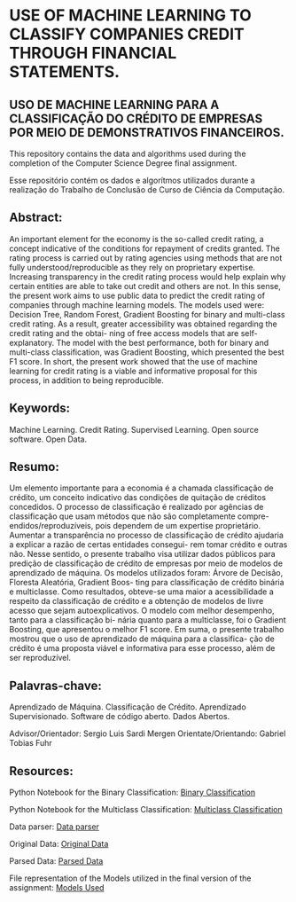# USE OF MACHINE LEARNING TO CLASSIFY COMPANIES CREDIT THROUGH FINANCIAL STATEMENTS.

## USO DE MACHINE LEARNING PARA A CLASSIFICAÇÃO DO CRÉDITO DE EMPRESAS POR MEIO DE DEMONSTRATIVOS FINANCEIROS.

This repository contains the data and algorithms used during the completion of the Computer Science Degree final assignment.

Esse repositório contém os dados e algorítmos utilizados durante a realização do Trabalho de Conclusão de Curso de Ciência da Computação.

## Abstract:

An important element for the economy is the so-called credit rating, a concept indicative of the
conditions for repayment of credits granted. The rating process is carried out by rating agencies
using methods that are not fully understood/reproducible as they rely on proprietary expertise.
Increasing transparency in the credit rating process would help explain why certain entities are
able to take out credit and others are not. In this sense, the present work aims to use public
data to predict the credit rating of companies through machine learning models. The models
used were: Decision Tree, Random Forest, Gradient Boosting for binary and multi-class credit
rating. As a result, greater accessibility was obtained regarding the credit rating and the obtai-
ning of free access models that are self-explanatory. The model with the best performance, both
for binary and multi-class classification, was Gradient Boosting, which presented the best F1
score. In short, the present work showed that the use of machine learning for credit rating is a
viable and informative proposal for this process, in addition to being reproducible.

## Keywords: 
Machine Learning. Credit Rating. Supervised Learning. Open source software. Open Data.

## Resumo:

Um elemento importante para a economia é a chamada classificação de crédito, um conceito
indicativo das condições de quitação de créditos concedidos. O processo de classificação é
realizado por agências de classificação que usam métodos que não são completamente compre-
endidos/reproduzíveis, pois dependem de um expertise proprietário. Aumentar a transparência
no processo de classificação de crédito ajudaria a explicar a razão de certas entidades consegui-
rem tomar crédito e outras não. Nesse sentido, o presente trabalho visa utilizar dados públicos
para predição de classificação de crédito de empresas por meio de modelos de aprendizado de
máquina. Os modelos utilizados foram: Árvore de Decisão, Floresta Aleatória, Gradient Boos-
ting para classificação de crédito binária e multiclasse. Como resultados, obteve-se uma maior
a acessibilidade a respeito da classificação de crédito e a obtenção de modelos de livre acesso
que sejam autoexplicativos. O modelo com melhor desempenho, tanto para a classificação bi-
nária quanto para a multiclasse, foi o Gradient Boosting, que apresentou o melhor F1 score.
Em suma, o presente trabalho mostrou que o uso de aprendizado de máquina para a classifica-
ção de crédito é uma proposta viável e informativa para esse processo, além de ser reproduzível.

## Palavras-chave:
Aprendizado de Máquina. Classificação de Crédito. Aprendizado Supervisionado. Software de código aberto. Dados Abertos.

Advisor/Orientador: Sergio Luis Sardi Mergen
Orientate/Orientando: Gabriel Tobias Fuhr

## Resources:

Python Notebook for the Binary Classification:
[Binary Classification](https://github.com/gtfuhr/tcc/blob/main/Use_of_Machine_Learning_to_classify_companies_credit_through_financial_statements_binary.ipynb)

Python Notebook for the Multiclass Classification:
[Multiclass Classification](https://github.com/gtfuhr/tcc/blob/main/Use_of_Machine_Learning_to_classify_companies_credit_through_financial_statements_multiclass.ipynb)

Data parser:
[Data parser](https://github.com/gtfuhr/tcc/blob/main/LoadingDatasets.ipynb)

Original Data:
[Original Data](https://drive.google.com/file/d/1fJB-91B6UwIKL8ETIE2suqJDausmO7ha/view?usp=sharing)

Parsed Data:
[Parsed Data](https://drive.google.com/file/d/1ocE_hBb6TIAuz7zodzTogTiEFGqUjnwF/view?usp=sharing)

File representation of the Models utilized in the final version of the assignment:
[Models Used](https://drive.google.com/file/d/18hHGVMWwnA8yvYle34QqPKmXjcgok0U8/view?usp=sharing)
